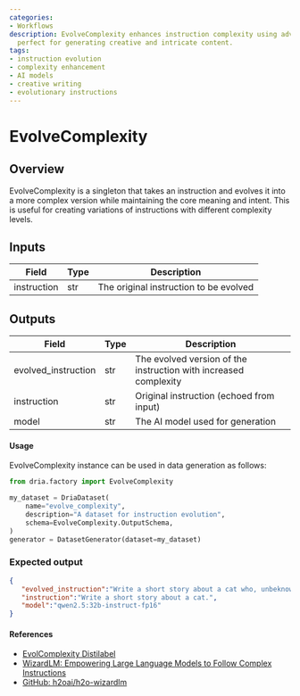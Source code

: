 ```yaml
---
categories:
- Workflows
description: EvolveComplexity enhances instruction complexity using advanced models,
  perfect for generating creative and intricate content.
tags:
- instruction evolution
- complexity enhancement
- AI models
- creative writing
- evolutionary instructions
---
```


# EvolveComplexity

## Overview
EvolveComplexity is a singleton that takes an instruction and evolves it into a more complex version while maintaining the core meaning and intent. This is useful for creating variations of instructions with different complexity levels.

## Inputs
| Field | Type | Description |
|-------|------|-------------|
| instruction | str | The original instruction to be evolved |

## Outputs
| Field | Type | Description |
|-------|------|-------------|
| evolved_instruction | str | The evolved version of the instruction with increased complexity |
| instruction | str | Original instruction (echoed from input) |
| model | str | The AI model used for generation |

#### Usage

EvolveComplexity instance can be used in data generation as follows:

```python
from dria.factory import EvolveComplexity

my_dataset = DriaDataset(
    name="evolve_complexity",
    description="A dataset for instruction evolution",
    schema=EvolveComplexity.OutputSchema,
)
generator = DatasetGenerator(dataset=my_dataset)
```

### Expected output

```json
{
   "evolved_instruction":"Write a short story about a cat who, unbeknownst to its human family, communicates with other cats in a secret language that revolves around solving mysteries within the neighborhood. The cat must navigate between two worlds: the simple life of domesticity and the complex web of feline intrigue, all while trying not to reveal their dual life to their human companions.",
   "instruction":"Write a short story about a cat.",
   "model":"qwen2.5:32b-instruct-fp16"
}
```

#### References
- [EvolComplexity Distilabel](https://distilabel.argilla.io/latest/components-gallery/tasks/evolcomplexity/)
- [WizardLM: Empowering Large Language Models to Follow Complex Instructions](https://arxiv.org/abs/2304.12244)
- [GitHub: h2oai/h2o-wizardlm](https://github.com/h2oai/h2o-wizardlm)
